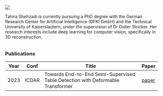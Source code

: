 <p align="left"><img src=https://komarev.com/ghpvc/?username=tahirashehzadi&color=dc143c></p>

Tahira Shehzadi is currently pursuing a PhD degree with the German Research Center for Artificial Intelligence (DFKI GmbH) and the Technical University of Kaiserslautern, under the supervision of Dr Didier Stricker. Her research interests include deep learning for computer vision, specifically in 3D reconstruction.

![]()
###  Publications
Year | Conf | Title | Paper 
--- | --- | --- | --- 
2023 | ICDAR | Towards End-to-End Semi-Supervised Table Detection with Deformable Transformer | [paper](https://arxiv.org/abs/2305.02769) 
